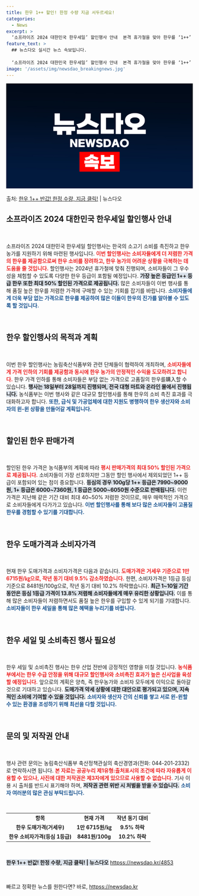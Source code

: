 ```yaml
---
title: 한우 1++ 할인! 한정 수량 지금 서두르세요!
categories:
  - News
excerpt: >
  ‘소프라이즈 2024 대한민국 한우세일’ 할인행사 안내  본격 휴가철을 맞아 한우를 ‘1++’ 등급까지 최대…
feature_text: >
  ## 뉴스다오 실시간 뉴스 속보입니다.

  ‘소프라이즈 2024 대한민국 한우세일’ 할인행사 안내  본격 휴가철을 맞아 한우를 ‘1++’ 등급까지 최대…
image: '/assets/img/newsdao_breakingnews.jpg'
---
```


![뉴스다오 속보](/assets/img/newsdao_breakingnews.jpg)

<p>출처: <a href="httpss://newsdao.kr/4853" rel="dofollow">한우 1++ 반값! 한정 수량, 지금 클릭!</a> | 뉴스다오</p>

<h2 data-ke-size="size26">소프라이즈 2024 대한민국 한우세일 할인행사 안내</h2>

<p data-ke-size="size16">&nbsp;</p>

소프라이즈 2024 대한민국 한우세일 할인행사는 한국의 소고기 소비를 촉진하고 한우 농가를 지원하기 위해 마련된 행사입니다. <b><span style="color: #ee2323;">이번 할인행사는 소비자들에게 더 저렴한 가격의 한우를 제공함으로써 한우 소비를 장려하고, 한우 농가의 어려운 상황을 극복하는 데 도움을 줄 것입니다.</span></b> 할인행사는 2024년 휴가철에 맞춰 진행되며, 소비자들이 그 우수성을 체험할 수 있도록 다양한 한우 등급이 포함될 예정입니다. <b><span style="background-color: #21538527;">가장 높은 등급인 1++ 등급 한우 또한 최대 50% 할인된 가격으로 제공됩니다.</span></b> 많은 소비자들이 이번 행사를 통해 품질 높은 한우를 저렴한 가격에 구매할 수 있는 기회를 잡기를 바랍니다. <b><span style="color: #1a5490;">소비자들에게 더욱 부담 없는 가격으로 한우를 제공하여 많은 이들이 한우의 진가를 알아볼 수 있도록 할 것입니다.</span></b>

<p data-ke-size="size16">&nbsp;</p>

<h2 data-ke-size="size26">한우 할인행사의 목적과 계획</h2>

<p data-ke-size="size16">&nbsp;</p>

이번 한우 할인행사는 농림축산식품부와 관련 단체들이 협력하여 개최하며, <b><span style="color: #ee2323;">소비자들에게 가격 인하의 기회를 제공함과 동시에 한우 농가의 안정적인 수익을 도모하려고 합니다.</span></b> 한우 가격 인하를 통해 소비자들은 부담 없는 가격으로 고품질의 한우를購入할 수 있습니다. <b><span style="background-color: #21538527;">행사는 18일부터 28일까지 진행되며, 전국 대형 마트와 온라인 몰에서 진행됩니다.</span></b> 농식품부는 이번 행사와 같은 대규모 할인행사를 통해 한우의 소비 촉진 효과를 극대화하고자 합니다. <b><span style="color: #1a5490;">또한, 급식 및 가공업체에 대한 지원도 병행하여 한우 생산자와 소비자의 윈-윈 상황을 만들어갈 계획입니다.</span></b>

<p data-ke-size="size16">&nbsp;</p>

<h2 data-ke-size="size26">할인된 한우 판매가격</h2>

<p data-ke-size="size16">&nbsp;</p>

할인된 한우 가격은 농식품부의 계획에 따라 <b><span style="color: #ee2323;">평시 판매가격의 최대 50% 할인된 가격으로 제공됩니다.</span></b> 소비자들이 가장 선호하지만 그동안 할인 행사에서 제외되었던 1++ 등급이 포함되어 있는 점이 중요합니다. <b><span style="background-color: #21538527;">등심의 경우 100g당 1++ 등급은 7990~9000원, 1+ 등급은 6000~7360원, 1 등급은 5000~6050원 수준으로 판매됩니다.</span></b> 이런 가격은 지난해 같은 기간 대비 최대 40~50% 저렴한 것이므로, 매우 매력적인 가격으로 소비자들에게 다가가고 있습니다. <b><span style="color: #1a5490;">이번 할인행사를 통해 보다 많은 소비자들이 고품질 한우를 경험할 수 있기를 기대합니다.</span></b>

<p data-ke-size="size16">&nbsp;</p>

<h2 data-ke-size="size26">한우 도매가격과 소비자가격</h2>

<p data-ke-size="size16">&nbsp;</p>

현재 한우 도매가격과 소비자가격은 다음과 같습니다. <b><span style="color: #ee2323;">도매가격은 거세우 기준으로 1만 6715원/㎏으로, 작년 동기 대비 9.5% 감소하였습니다.</span></b> 한편, 소비자가격은 1등급 등심 기준으로 8481원/100g으로, 작년 동기 대비 10.2% 하락했습니다. <b><span style="background-color: #21538527;">최근 1~10일 기간 동안은 등심 1등급 가격이 13.8% 저렴해 소비자들에게 매우 유리한 상황입니다.</span></b> 이를 통해 많은 소비자들이 저렴하면서도 품질 높은 한우를 구입할 수 있게 되기를 기대합니다. <b><span style="color: #1a5490;">소비자들이 한우 세일을 통해 많은 혜택을 누리기를 바랍니다.</span></b>

<p data-ke-size="size16">&nbsp;</p>

<h2 data-ke-size="size26">한우 세일 및 소비촉진 행사 필요성</h2>

<p data-ke-size="size16">&nbsp;</p>

한우 세일 및 소비촉진 행사는 한우 산업 전반에 긍정적인 영향을 미칠 것입니다. <b><span style="color: #ee2323;">농식품부에서는 한우 수급 안정을 위해 대규모 할인행사와 소비촉진 효과가 높은 신사업을 육성할 예정입니다.</span></b> 앞으로의 계획은 양측, 즉 한우농가와 소비자 모두에게 이익으로 돌아갈 것으로 기대하고 있습니다. <b><span style="background-color: #21538527;">도매가격 약세 상황에 대한 대안으로 평가되고 있으며, 지속적인 소비에 기여할 수 있을 것입니다.</span></b> <b><span style="color: #1a5490;">소비자와 생산자 간의 신뢰를 쌓고 서로 윈-윈할 수 있는 환경을 조성하기 위해 최선을 다할 것입니다.</span></b>

<p data-ke-size="size16">&nbsp;</p>

<h2 data-ke-size="size26">문의 및 저작권 안내</h2>

<p data-ke-size="size16">&nbsp;</p>

행사 관련 문의는 농림축산식품부 축산정책관실의 축산경영과(전화: 044-201-2332)로 연락하시면 됩니다. <b><span style="color: #ee2323;">본 자료는 공공누리 제1유형:출처표시의 조건에 따라 자유롭게 이용할 수 있으나, 사진에 대한 저작권은 제3자에게 있으므로 사용할 수 없습니다.</span></b> 기사 이용 시 출처를 반드시 표기해야 하며, <b><span style="background-color: #21538527;">저작권 관련 위반 시 처벌을 받을 수 있습니다.</span></b> <b><span style="color: #1a5490;">소비자 여러분의 많은 관심 부탁드립니다.</span></b>

<p data-ke-size="size16">&nbsp;</p>

<table style="border-collapse: collapse; border-spacing: 0; width: 100%;">
  <tr>
    <td style="text-align: center; height: 17px;"><b>항목</b></td>
    <td style="text-align: center; height: 17px;"><b>현재 가격</b></td>
    <td style="text-align: center; height: 17px;"><b>작년 동기 대비</b></td>
  </tr>
  <tr>
    <td style="text-align: center; height: 17px;"><b>한우 도매가격(거세우)</b></td>
    <td style="text-align: center; height: 17px;"><b>1만 6715원/㎏</b></td>
    <td style="text-align: center; height: 17px;"><b>9.5% 하락</b></td>
  </tr>
  <tr>
    <td style="text-align: center; height: 17px;"><b>한우 소비자가격(등심 1등급)</b></td>
    <td style="text-align: center; height: 17px;"><b>8481원/100g</b></td>
    <td style="text-align: center; height: 17px;"><b>10.2% 하락</b></td>
  </tr>
</table>

<p data-ke-size="size16">&nbsp;</p>

<b><span style="background-color: #21538527;">한우 1++ 반값! 한정 수량, 지금 클릭! | 뉴스다오</span></b> <a href="httpss://newsdao.kr/4853">httpss://newsdao.kr/4853</a> 

<p data-ke-size="size16">&nbsp;</p> 

빠르고 정확한 뉴스를 원한다면? 바로, <a href="httpss://newsdao.kr" rel="dofollow">httpss://newsdao.kr</a>



